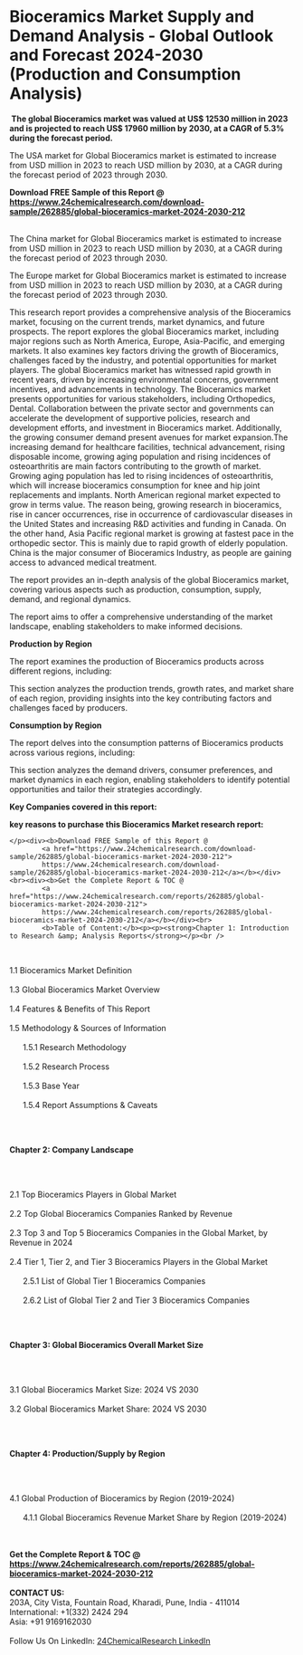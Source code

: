 <h1>Bioceramics Market Supply and Demand Analysis - Global Outlook and Forecast 2024-2030 (Production and Consumption Analysis)</h1><p><strong> The global Bioceramics market was valued at US$ 12530 million in 2023 and is projected to reach US$ 17960 million by 2030, at a CAGR of 5.3% during the forecast period. </strong></p><p>
</p><p>The USA market for Global Bioceramics market is estimated to increase from USD million in 2023 to reach USD million by 2030, at a CAGR during the forecast period of 2023 through 2030.</p><div><b>Download FREE Sample of this Report @ 
            <a href="https://www.24chemicalresearch.com/download-sample/262885/global-bioceramics-market-2024-2030-212">
            https://www.24chemicalresearch.com/download-sample/262885/global-bioceramics-market-2024-2030-212</a></b></div><br><p>
</p><p>The China market for Global Bioceramics market is estimated to increase from USD million in 2023 to reach USD million by 2030, at a CAGR during the forecast period of 2023 through 2030.</p><p>
</p><p>The Europe market for Global Bioceramics market is estimated to increase from USD million in 2023 to reach USD million by 2030, at a CAGR during the forecast period of 2023 through 2030.</p><p>
</p><p>This research report provides a comprehensive analysis of the Bioceramics market, focusing on the current trends, market dynamics, and future prospects. The report explores the global Bioceramics market, including major regions such as North America, Europe, Asia-Pacific, and emerging markets. It also examines key factors driving the growth of Bioceramics, challenges faced by the industry, and potential opportunities for market players. The global Bioceramics market has witnessed rapid growth in recent years, driven by increasing environmental concerns, government incentives, and advancements in technology. The Bioceramics market presents opportunities for various stakeholders, including Orthopedics, Dental. Collaboration between the private sector and governments can accelerate the development of supportive policies, research and development efforts, and investment in Bioceramics market. Additionally, the growing consumer demand present avenues for market expansion.The increasing demand for healthcare facilities, technical advancement, rising disposable income, growing aging population and rising incidences of osteoarthritis are main factors contributing to the growth of market. Growing aging population has led to rising incidences of osteoarthritis, which will increase bioceramics consumption for knee and hip joint replacements and implants. North American regional market expected to grow in terms value. The reason being, growing research in bioceramics, rise in cancer occurrences, rise in occurrence of cardiovascular diseases in the United States and increasing R&amp;D activities and funding in Canada. On the other hand, Asia Pacific regional market is growing at fastest pace in the orthopedic sector. This is mainly due to rapid growth of elderly population. China is the major consumer of Bioceramics Industry, as people are gaining access to advanced medical treatment.</p><p>
</p><p>The report provides an in-depth analysis of the global Bioceramics market, covering various aspects such as production, consumption, supply, demand, and regional dynamics.</p><p>
</p><p>The report aims to offer a comprehensive understanding of the market landscape, enabling stakeholders to make informed decisions.</p><p>
</p><p><strong>Production by Region</strong></p><p>
</p><p>The report examines the production of Bioceramics products across different regions, including:</p><p>
</p><p>
</p><p>This section analyzes the production trends, growth rates, and market share of each region, providing insights into the key contributing factors and challenges faced by producers.</p><p>
</p><p><strong>Consumption by Region</strong></p><p>
</p><p>The report delves into the consumption patterns of Bioceramics products across various regions, including:</p><p>
</p><p>
</p><p>This section analyzes the demand drivers, consumer preferences, and market dynamics in each region, enabling stakeholders to identify potential opportunities and tailor their strategies accordingly.</p><p>
<strong>Key Companies covered in this report:</strong></p><p>
</p><p>
</p><p><strong>key reasons to purchase this Bioceramics Market research report:</strong></p><p>

	</p><div><b>Download FREE Sample of this Report @ 
            <a href="https://www.24chemicalresearch.com/download-sample/262885/global-bioceramics-market-2024-2030-212">
            https://www.24chemicalresearch.com/download-sample/262885/global-bioceramics-market-2024-2030-212</a></b></div><br><div><b>Get the Complete Report & TOC @ 
            <a href="https://www.24chemicalresearch.com/reports/262885/global-bioceramics-market-2024-2030-212">
            https://www.24chemicalresearch.com/reports/262885/global-bioceramics-market-2024-2030-212</a></b></div><br>
            <b>Table of Content:</b><p><p><strong>Chapter 1: Introduction to Research &amp; Analysis Reports</strong></p><br />
<br />
<p>1.1 Bioceramics Market Definition<br /><br />
1.3 Global Bioceramics Market Overview<br /><br />
1.4 Features &amp; Benefits of This Report<br /><br />
1.5 Methodology &amp; Sources of Information<br /><br />
&nbsp;&nbsp;&nbsp;&nbsp;&nbsp; 1.5.1 Research Methodology<br /><br />
&nbsp;&nbsp;&nbsp;&nbsp;&nbsp; 1.5.2 Research Process<br /><br />
&nbsp;&nbsp;&nbsp;&nbsp;&nbsp; 1.5.3 Base Year<br /><br />
&nbsp;&nbsp;&nbsp;&nbsp;&nbsp; 1.5.4 Report Assumptions &amp; Caveats</p><br />
<br />
<p><strong>Chapter 2: Company Landscape</strong></p><br />
<br />
<p>2.1 Top Bioceramics Players in Global Market<br /><br />
2.2 Top Global Bioceramics Companies Ranked by Revenue<br /><br />
2.3 Top 3 and Top 5 Bioceramics Companies in the Global Market, by Revenue in 2024<br /><br />
2.4 Tier 1, Tier 2, and Tier 3 Bioceramics Players in the Global Market<br /><br />
&nbsp;&nbsp;&nbsp;&nbsp;&nbsp; 2.5.1 List of Global Tier 1 Bioceramics Companies<br /><br />
&nbsp;&nbsp;&nbsp;&nbsp;&nbsp; 2.6.2 List of Global Tier 2 and Tier 3 Bioceramics Companies</p><br />
<br />
<p><strong>Chapter 3: Global Bioceramics Overall Market Size</strong></p><br />
<br />
<p>3.1 Global Bioceramics Market Size: 2024 VS 2030<br /><br />
3.2 Global Bioceramics Market Share: 2024 VS 2030</p><br />
<br />
<p><strong>Chapter 4: Production/Supply by Region</strong></p><br />
<br />
<p>4.1 Global Production of Bioceramics by Region (2019-2024)<br /><br />
&nbsp;&nbsp;&nbsp;&nbsp;&nbsp; 4.1.1 Global Bioceramics Revenue Market Share by Region (2019-2024)<br /><br />
&nbsp;&nbsp;&nbsp;&nbsp;&nbsp; </p><div><b>Get the Complete Report & TOC @ 
            <a href="https://www.24chemicalresearch.com/reports/262885/global-bioceramics-market-2024-2030-212">
            https://www.24chemicalresearch.com/reports/262885/global-bioceramics-market-2024-2030-212</a></b></div><br><b>CONTACT US:</b><br>
            203A, City Vista, Fountain Road, Kharadi, Pune, India - 411014<br>
            International: +1(332) 2424 294<br>
            Asia: +91 9169162030 <br><br>
            Follow Us On LinkedIn: <a href="https://www.linkedin.com/company/24chemicalresearch/">24ChemicalResearch LinkedIn</a>